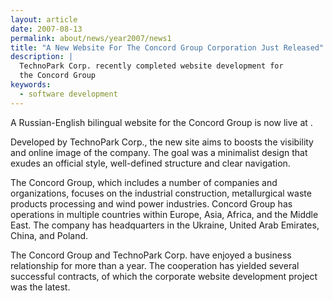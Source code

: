 ```yaml
---
layout: article
date: 2007-08-13
permalink: about/news/year2007/news1
title: "A New Website For The Concord Group Corporation Just Released"
description: |
  TechnoPark Corp. recently completed website development for
  the Concord Group
keywords:
  - software development
---
```


A Russian-English bilingual website for the Concord Group is now live at .

Developed by TechnoPark Corp., the new site aims to boosts the visibility and online image of the 
company. The goal was a minimalist design that exudes an official style, well-defined structure and 
clear navigation.

The Concord Group, which includes a number of companies and organizations, focuses on the industrial 
construction, metallurgical waste products processing and wind power industries. Concord Group has 
operations in multiple countries within Europe, Asia, Africa, and the Middle East. The company has 
headquarters in the Ukraine, United Arab Emirates, China, and Poland.

The Concord Group and TechnoPark Corp. have enjoyed a business relationship for more than a year. 
The cooperation has yielded several successful contracts, of which the corporate website development 
project was the latest.
